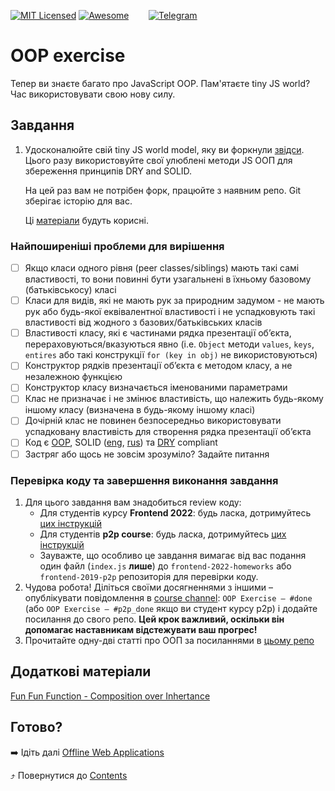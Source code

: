 [![MIT Licensed][icon-mit]][license]
[![Awesome][icon-awesome]][awesome]
&nbsp;&nbsp;&nbsp;&nbsp;&nbsp;&nbsp;
[![Telegram][icon-chat]][chat]

# OOP exercise

Тепер ви знаєте багато про JavaScript OOP. Пам'ятаєте tiny JS world? Час використовувати свою нову силу.

## Завдання 

1. Удосконалюйте свій tiny JS world model, яку ви форкнули
   [звідси](https://github.com/OleksiyRudenko/a-tiny-JS-world).
   Цього разу використовуйте свої улюблені методи JS OOП для збереження
   принципів DRY and SOLID.

   На цей раз вам не потрібен форк, працюйте з наявним репо.
   Git зберігає історію для вас.
   
   Ці [матеріали](https://github.com/OleksiyRudenko/a-tiny-JS-world/blob/master/README.md#learn-on-your-own) будуть корисні.

### Найпоширеніші проблеми для вирішення

- [ ] Якщо класи одного рівня (peer classes/siblings) мають такі самі властивості, то вони повинні бути узагальнені в їхньому базовому (батьківськосу) класі
- [ ] Класи для видів, які не мають рук за природним задумом - не мають рук або будь-якої еквівалентної властивості
      і не успадковують такі властивості від жодного з базових/батьківських класів
- [ ] Властивості класу, які є частинами рядка презентації об’єкта, перераховуються/вказуються явно
      (i.e. `Object` методи `values`, `keys`, `entires` або такі конструкції `for (key in obj)` не використовуються)
- [ ] Конструктор рядків презентації об’єкта є методом класу, а не незалежною функцією
- [ ] Конструктор класу визначається іменованими параметрами
- [ ] Клас не призначає і не змінює властивість, що належить будь-якому іншому класу (визначена в будь-якому іншому класі)
- [ ] Дочірній клас не повинен безпосередньо використовувати успадковану властивість для створення рядка презентації об’єкта
- [ ] Код є [OOP](https://www.freecodecamp.org/news/object-oriented-programming-concepts-21bb035f7260/), SOLID ([eng](https://medium.com/@cramirez92/s-o-l-i-d-the-first-5-priciples-of-object-oriented-design-with-javascript-790f6ac9b9fa), [rus](https://medium.com/webbdev/solid-4ffc018077da)) та [DRY](https://code.tutsplus.com/tutorials/3-key-software-principles-you-must-understand--net-25161) compliant
- [ ] Застряг або щось не зовсім зрозуміло? Задайте питання

### Перевірка коду та завершення виконання завдання

1. Для цього завдання вам знадобиться review коду:
   - Для студентів курсу **Frontend 2022**: будь ласка, дотримуйтесь [цих інструкцій](https://github.com/kottans/frontend-2021-homeworks/blob/master/README.md)
   - Для студентів **p2p course**: будь ласка, дотримуйтесь [цих інструкцій](https://github.com/kottans/frontend-2019-p2p/blob/master/CONTRIBUTING.md)
   - Зауважте, що особливо це завдання вимагає від вас подання
   один файл (`index.js` **лише**) до
   `frontend-2022-homeworks` або `frontend-2019-p2p` репозиторія для перевірки коду.
1. Чудова робота! Діліться своїми досягненнями з іншими –
   опублікувати повідомлення в [course channel][chat]:
   `OOP Exercise — #done` (або `OOP Exercise — #p2p_done` якщо ви студент курсу p2p) і додайте посилання до свого репо. **Цей крок важливий, оскільки він допомагає наставникам відстежувати ваш прогрес!**
1. Прочитайте одну-дві статті про ООП за посиланнями в
   [цьому репо](https://github.com/OleksiyRudenko/a-tiny-JS-world/blob/master/README.md#learn-on-your-own)


## Додаткові матеріали

[Fun Fun Function - Composition over Inhertance](https://www.youtube.com/watch?v=wfMtDGfHWpA)

## Готово?

➡️ Ідіть далі [Offline Web Applications](app-design-offline.md)

⤴️ Повернутися до [Contents](../contents.md)

[icon-chat]: https://img.shields.io/badge/chat-on%20telegram-blue.svg
[icon-mit]: https://img.shields.io/badge/license-MIT-blue.svg
[icon-awesome]: https://cdn.rawgit.com/sindresorhus/awesome/d7305f38d29fed78fa85652e3a63e154dd8e8829/media/badge.svg

[license]: https://github.com/Kottans/web/blob/master/LICENSE.md
[awesome]: https://github.com/sindresorhus/awesome#front-end-development
[chat]: https://t.me/joinchat/CX8EF1JmLm9IM6J6oy2U7Q
